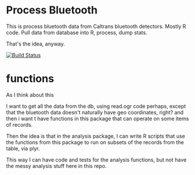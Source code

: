 # Process Bluetooth

This is process bluetooth data from Caltrans bluetooth detectors.
Mostly R code.  Pull data from database into R, process, dump stats.

That's the idea, anyway.

[![Build Status](https://travis-ci.org/jmarca/processbluetooth.png?branch=master)](https://travis-ci.org/jmarca/processbluetooth)


# functions

As I think about this

I want to get all the data from the db, using read.ogr code perhaps,
except that the bluetooth data doesn't naturally have geo coordinates,
right?  and then i want t have functions in this package that can
operate on some items of records.

Then the idea is that in the analysis package, I can write R scripts
that use the functions from this package to run on subsets of the
records from the table, via plyr.

This way I can have code and tests for the analysis functions, but not
have the messy analysis stuff here in this repo.
